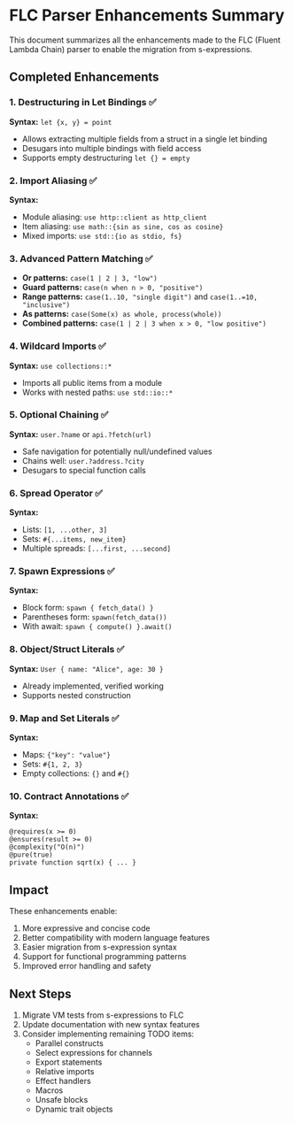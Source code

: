 # FLC Parser Enhancements Summary

This document summarizes all the enhancements made to the FLC (Fluent Lambda Chain) parser to enable the migration from s-expressions.

## Completed Enhancements

### 1. Destructuring in Let Bindings ✅
**Syntax:** `let {x, y} = point`
- Allows extracting multiple fields from a struct in a single let binding
- Desugars into multiple bindings with field access
- Supports empty destructuring `let {} = empty`

### 2. Import Aliasing ✅
**Syntax:** 
- Module aliasing: `use http::client as http_client`
- Item aliasing: `use math::{sin as sine, cos as cosine}`
- Mixed imports: `use std::{io as stdio, fs}`

### 3. Advanced Pattern Matching ✅
- **Or patterns:** `case(1 | 2 | 3, "low")`
- **Guard patterns:** `case(n when n > 0, "positive")`
- **Range patterns:** `case(1..10, "single digit")` and `case(1..=10, "inclusive")`
- **As patterns:** `case(Some(x) as whole, process(whole))`
- **Combined patterns:** `case(1 | 2 | 3 when x > 0, "low positive")`

### 4. Wildcard Imports ✅
**Syntax:** `use collections::*`
- Imports all public items from a module
- Works with nested paths: `use std::io::*`

### 5. Optional Chaining ✅
**Syntax:** `user.?name` or `api.?fetch(url)`
- Safe navigation for potentially null/undefined values
- Chains well: `user.?address.?city`
- Desugars to special function calls

### 6. Spread Operator ✅
**Syntax:** 
- Lists: `[1, ...other, 3]`
- Sets: `#{...items, new_item}`
- Multiple spreads: `[...first, ...second]`

### 7. Spawn Expressions ✅
**Syntax:** 
- Block form: `spawn { fetch_data() }`
- Parentheses form: `spawn(fetch_data())`
- With await: `spawn { compute() }.await()`

### 8. Object/Struct Literals ✅
**Syntax:** `User { name: "Alice", age: 30 }`
- Already implemented, verified working
- Supports nested construction

### 9. Map and Set Literals ✅
**Syntax:**
- Maps: `{"key": "value"}`
- Sets: `#{1, 2, 3}`
- Empty collections: `{}` and `#{}`

### 10. Contract Annotations ✅
**Syntax:**
```flc
@requires(x >= 0)
@ensures(result >= 0)
@complexity("O(n)")
@pure(true)
private function sqrt(x) { ... }
```

## Impact

These enhancements enable:
1. More expressive and concise code
2. Better compatibility with modern language features
3. Easier migration from s-expression syntax
4. Support for functional programming patterns
5. Improved error handling and safety

## Next Steps

1. Migrate VM tests from s-expressions to FLC
2. Update documentation with new syntax features
3. Consider implementing remaining TODO items:
   - Parallel constructs
   - Select expressions for channels
   - Export statements
   - Relative imports
   - Effect handlers
   - Macros
   - Unsafe blocks
   - Dynamic trait objects